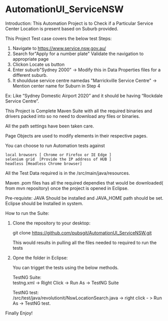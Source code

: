 # AutomationUI_ServiceNSW
Introduction:
This Automation Project is to Check if a Particular Service Center Location is present based on Suburb provided.

This Project Test case covers the below test Steps:

1. Navigate to https://www.service.nsw.gov.au/
2. Search for"Apply for a number plate"
   Validate the navigation to appropriate page
3. Clickon Locate us button
4. Enter suburb"Sydney 2000" -> Modify this in Data Properties files for a different suburb. 
5. It shoulduse service centre namedas "Marrickville Service Centre"  -> Mention center name for Suburn in Step 4
 
Ex: Like “Sydney Domestic Airport 2020” and it should be having “Rockdale Service Centre”.

This Project is Complete Maven Suite with all the required binaries and drivers packed into so no need to download any files or binaries.

All the path settings have been taken care.

Page Objects are used to modify elements in their respective pages.

You can choose to run Automation tests against  

    local browsers [ Chrome or Firefox or IE Edge ]
    selenium grid  [Provide the IP address of HUB ] 
    headless [Headless Chrome browser]
    
All the Test Data required is in the /src/main/java/resources.

Maven .pom files has all the required dependies that would be downloaded( from mvn repository) once the project is opened in Eclipse.


Pre-requiste:
JAVA Should be installed and JAVA_HOME path should be set.
Eclipse should be Installed in system.


How to run the Suite:
1)  Clone the repository to your desktop:
    
    git clone https://github.com/pubsgit/AutomationUI_ServiceNSW.git
    
    This would results in pulling all the files needed to required to run the tests
    
2)  Opne the folder in Eclipse:
    
    You can trigget the tests using the below methods.
    
    TestNG Suite:   
    testng.xml -> Right Click -> Run As -> TestNG Suite
    
    TestNG test:    
    /src/test/java/revolutionit/NswLocationSearch.java    -> right click - > Run As -> TestNG test.
    
Finally Enjoy!
    
    
